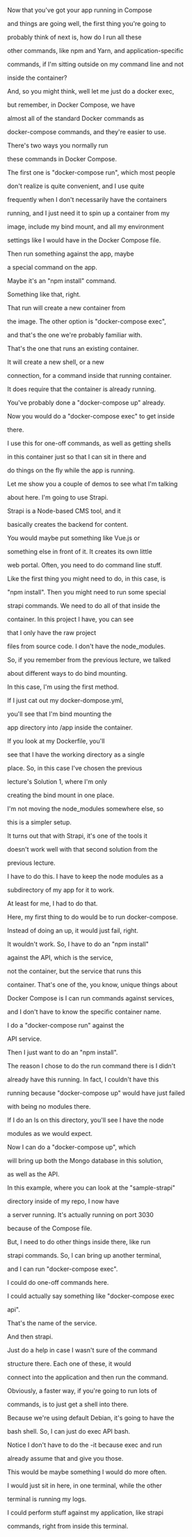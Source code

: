Now that you've got your app running in Compose

and things are going well, the first thing you're going to

probably think of next is, how do I run all these

other commands, like npm and Yarn, and application-specific

commands, if I'm sitting outside on my command line and not

inside the container?

And, so you might think, well let me just do a docker exec,

but remember, in Docker Compose, we have

almost all of the standard Docker commands as

docker-compose commands, and they're easier to use.

There's two ways you normally run

these commands in Docker Compose.

The first one is "docker-compose run", which most people

don't realize is quite convenient, and I use quite

frequently when I don't necessarily have the containers

running, and I just need it to spin up a container from my

image, include my bind mount, and all my environment

settings like I would have in the Docker Compose file.

Then run something against the app, maybe

a special command on the app.

Maybe it's an "npm install" command.

Something like that, right.

That run will create a new container from

the image. The other option is "docker-compose exec",

and that's the one we're probably familiar with.

That's the one that runs an existing container.

It will create a new shell, or a new

connection, for a command inside that running container.

It does require that the container is already running.

You've probably done a "docker-compose up" already.

Now you would do a "docker-compose exec" to get inside

there.

I use this for one-off commands, as well as getting shells

in this container just so that I can sit in there and

do things on the fly while the app is running.

Let me show you a couple of demos to see what I'm talking

about here. I'm going to use Strapi.

Strapi is a Node-based CMS tool, and it

basically creates the backend for content.

You would maybe put something like Vue.js or

something else in front of it. It creates its own little

web portal. Often, you need to do command line stuff.

Like the first thing you might need to do, in this case, is

"npm install". Then you might need to run some special

strapi commands. We need to do all of that inside the

container. In this project I have, you can see

that I only have the raw project

files from source code. I don't have the node_modules.

So, if you remember from the previous lecture, we talked

about different ways to do bind mounting.

In this case, I'm using the first method.

If I just cat out my docker-dompose.yml,

you'll see that I'm bind mounting the

app directory into /app inside the container.

If you look at my Dockerfile, you'll

see that I have the working directory as a single

place. So, in this case I've chosen the previous

lecture's Solution 1, where I'm only

creating the bind mount in one place.

I'm not moving the node_modules somewhere else, so

this is a simpler setup.

It turns out that with Strapi, it's one of the tools it

doesn't work well with that second solution from the

previous lecture.

I have to do this. I have to keep the node modules as a

subdirectory of my app for it to work.

At least for me, I had to do that.

Here, my first thing to do would be to run docker-compose.

Instead of doing an up, it would just fail, right.

It wouldn't work. So, I have to do an "npm install"

against the API, which is the service,

not the container, but the service that runs this

container. That's one of the, you know, unique things about

Docker Compose is I can run commands against services,

and I don't have to know the specific container name.

I do a "docker-compose run" against the

API service.

Then I just want to do an "npm install".

The reason I chose to do the run command there is I didn't

already have this running. In fact, I couldn't have this

running because "docker-compose up" would have just failed

with being no modules there.

If I do an ls on this directory, you'll see I have the node

modules as we would expect.

Now I can do a "docker-compose up", which

will bring up both the Mongo database in this solution,

as well as the API.

In this example, where you can look at the "sample-strapi"

directory inside of my repo, I now have

a server running. It's actually running on port 3030

because of the Compose file.

But, I need to do other things inside there, like run

strapi commands. So, I can bring up another terminal,

and I can run "docker-compose exec".

I could do one-off commands here.

I could actually say something like "docker-compose exec

api".

That's the name of the service.

And then strapi.

Just do a help in case I wasn't sure of the command

structure there. Each one of these, it would

connect into the application and then run the command.

Obviously, a faster way, if you're going to run lots of

commands, is to just get a shell into there.

Because we're using default Debian, it's going to have the

bash shell. So, I can just do exec API bash.

Notice I don't have to do the -it because exec and run

already assume that and give you those.

This would be maybe something I would do more often.

I would just sit in here, in one terminal, while the other

terminal is running my logs.

I could perform stuff against my application, like strapi

commands, right from inside this terminal.

